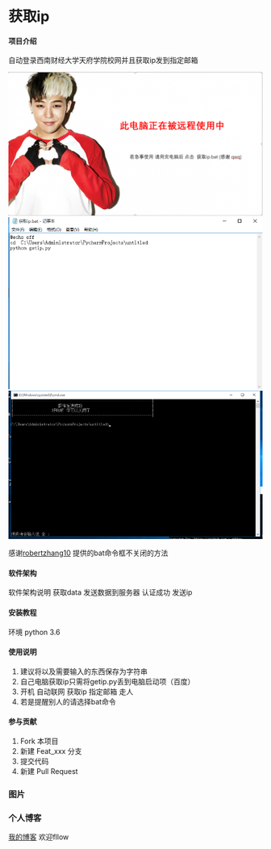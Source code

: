 # 获取ip

#### 项目介绍
自动登录西南财经大学天府学院校网并且获取ip发到指定邮箱

![](img/pingmu.png "屏保") 
![](img/bat.png "BAT") 
![](img/email_success.png "邮件发送成功") 


感谢[robertzhang10](https://blog.csdn.net/robertzhang10/article/details/2099589?utm_source=blogxgwz3)
提供的bat命令框不关闭的方法
#### 软件架构
软件架构说明
获取data
发送数据到服务器
认证成功
发送ip


#### 安装教程

环境 python 3.6

#### 使用说明
1. 建议将以及需要输入的东西保存为字符串
2. 自己电脑获取ip只需将getip.py丢到电脑启动项（百度）
3. 开机 自动联网 获取ip 指定邮箱 走人
4. 若是提醒别人的请选择bat命令

#### 参与贡献

1. Fork 本项目
2. 新建 Feat_xxx 分支
3. 提交代码
4. 新建 Pull Request

### 图片
### 个人博客
[我的博客](https://abbhay.github.io) 欢迎fllow


